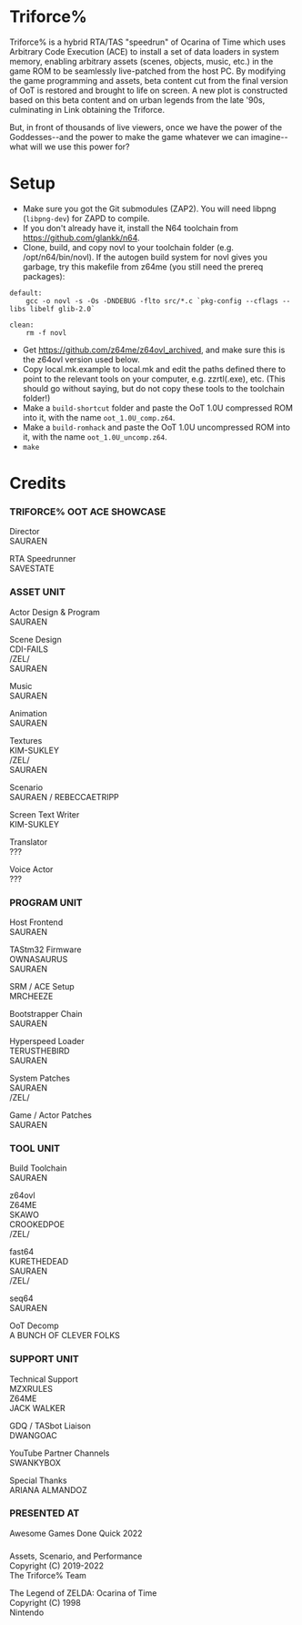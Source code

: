# Triforce%

Triforce% is a hybrid RTA/TAS "speedrun" of Ocarina of Time which uses Arbitrary
Code Execution (ACE) to install a set of data loaders in system memory, enabling
arbitrary assets (scenes, objects, music, etc.) in the game ROM to be seamlessly
live-patched from the host PC. By modifying the game programming and assets,
beta content cut from the final version of OoT is restored and brought to life
on screen. A new plot is constructed based on this beta content and on urban
legends from the late '90s, culminating in Link obtaining the Triforce.

But, in front of thousands of live viewers, once we have the power of the
Goddesses--and the power to make the game whatever we can imagine--what will we
use this power for?


# Setup

- Make sure you got the Git submodules (ZAP2). You will need libpng (`libpng-dev`) for ZAPD to compile.
- If you don't already have it, install the N64 toolchain from https://github.com/glankk/n64.
- Clone, build, and copy novl to your toolchain folder (e.g. /opt/n64/bin/novl). If the autogen build system for novl gives you garbage, try this makefile from z64me (you still need the prereq packages):
```
default:
	gcc -o novl -s -Os -DNDEBUG -flto src/*.c `pkg-config --cflags --libs libelf glib-2.0`

clean:
	rm -f novl
```
- Get https://github.com/z64me/z64ovl_archived, and make sure this is the z64ovl version used below.
- Copy local.mk.example to local.mk and edit the paths defined there to point to the relevant tools on your computer, e.g. zzrtl(.exe), etc. (This should go without saying, but do not copy these tools to the toolchain folder!)
- Make a `build-shortcut` folder and paste the OoT 1.0U compressed ROM into it, with the name `oot_1.0U_comp.z64`.
- Make a `build-romhack` and paste the OoT 1.0U uncompressed ROM into it, with the name `oot_1.0U_uncomp.z64`.
- `make`


# Credits

### TRIFORCE% OOT ACE SHOWCASE

Director \
SAURAEN

RTA Speedrunner \
SAVESTATE

### ASSET UNIT

Actor Design & Program \
SAURAEN

Scene Design \
CDI-FAILS \
\/ZEL\/ \
SAURAEN

Music \
SAURAEN

Animation \
SAURAEN

Textures \
KIM-SUKLEY \
\/ZEL\/ \
SAURAEN

Scenario \
SAURAEN /
REBECCAETRIPP

Screen Text Writer \
KIM-SUKLEY

Translator \
???

Voice Actor \
???

### PROGRAM UNIT

Host Frontend \
SAURAEN

TAStm32 Firmware \
OWNASAURUS \
SAURAEN

SRM / ACE Setup \
MRCHEEZE

Bootstrapper Chain \
SAURAEN

Hyperspeed Loader \
TERUSTHEBIRD \
SAURAEN

System Patches \
SAURAEN \
\/ZEL\/

Game / Actor Patches \
SAURAEN

### TOOL UNIT

Build Toolchain \
SAURAEN

z64ovl \
Z64ME \
SKAWO \
CROOKEDPOE \
\/ZEL\/

fast64 \
KURETHEDEAD \
SAURAEN \
\/ZEL\/

seq64 \
SAURAEN

OoT Decomp \
A BUNCH OF CLEVER FOLKS

### SUPPORT UNIT

Technical Support \
MZXRULES \
Z64ME \
JACK WALKER

GDQ / TASbot Liaison \
DWANGOAC

YouTube Partner Channels \
SWANKYBOX

Special Thanks \
ARIANA ALMANDOZ

### PRESENTED AT

Awesome Games Done Quick 2022

### 

Assets, Scenario, and Performance \
Copyright (C) 2019-2022 \
The Triforce% Team

The Legend of ZELDA: Ocarina of Time \
Copyright (C) 1998 \
Nintendo
